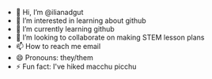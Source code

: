 - 👋 Hi, I’m @ilianadgut
- 👀 I’m interested in learning about github
- 🌱 I’m currently learning github
- 💞️ I’m looking to collaborate on making STEM lesson plans
- 📫 How to reach me email
- 😄 Pronouns: they/them
- ⚡ Fun fact: I've hiked macchu picchu

<!---
ilianadgut/ilianadgut is a ✨ special ✨ repository because its `README.md` (this file) appears on your GitHub profile.
You can click the Preview link to take a look at your changes.
--->

